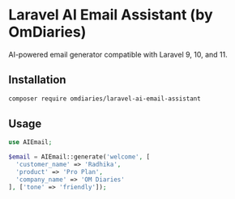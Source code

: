 # Laravel AI Email Assistant (by OmDiaries)

AI-powered email generator compatible with Laravel 9, 10, and 11.

## Installation
```bash
composer require omdiaries/laravel-ai-email-assistant
```

## Usage
```php
use AIEmail;

$email = AIEmail::generate('welcome', [
  'customer_name' => 'Radhika',
  'product' => 'Pro Plan',
  'company_name' => 'OM Diaries'
], ['tone' => 'friendly']);
```

